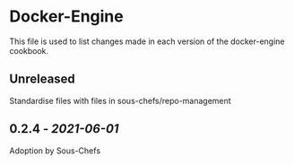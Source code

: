# Docker-Engine

This file is used to list changes made in each version of the docker-engine cookbook.

## Unreleased

Standardise files with files in sous-chefs/repo-management

## 0.2.4 - *2021-06-01*

Adoption by Sous-Chefs

